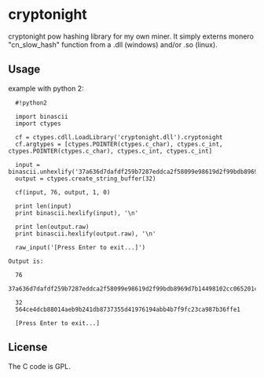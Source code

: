 # cryptonight

cryptonight pow hashing library for my own miner. It simply externs monero "cn_slow_hash" function from a .dll (windows) and/or .so (linux).

## Usage

example with python 2:

```
  #!python2
  
  import binascii
  import ctypes

  cf = ctypes.cdll.LoadLibrary('cryptonight.dll').cryptonight  
  cf.argtypes = [ctypes.POINTER(ctypes.c_char), ctypes.c_int, ctypes.POINTER(ctypes.c_char), ctypes.c_int, ctypes.c_int]

  input = binascii.unhexlify('37a636d7dafdf259b7287eddca2f58099e98619d2f99bdb8969d7b14498102cc065201c8be90bd777323f449848b215d2977c92c4c1c2da36ab46b2e389689ed97c18fec08cd3b03235c5e4c')  
  output = ctypes.create_string_buffer(32)

  cf(input, 76, output, 1, 0)
  
  print len(input)  
  print binascii.hexlify(input), '\n'

  print len(output.raw)  
  print binascii.hexlify(output.raw), '\n'

  raw_input('[Press Enter to exit...]')
    
Output is:

  76
  37a636d7dafdf259b7287eddca2f58099e98619d2f99bdb8969d7b14498102cc065201c8be90bd777323f449848b215d2977c92c4c1c2da36ab46b2e389689ed97c18fec08cd3b03235c5e4c

  32  
  564ce4dcb88014aeb9b241db8737355d41976194abb4b7f9fc23ca987b36ffe1

  [Press Enter to exit...]
```
## License
The C code is GPL.
